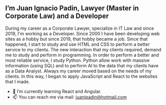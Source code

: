 <h2>I’m Juan Ignacio Padin, Lawyer (Master in Corporate Law) and a Developer </h2>
 
During my career as a Corporate Lawyer, specialize in IT Law and since 2019, I'm working as a Developer. Since 2000 I have been developing web sites as a hobby but since 2019, that hobby became a job. Since that happened, I start to study and use HTML and CSS to perform a better service to my clients. The new interaction that my clients required, demand me to study and perform in programming. In order to perform a better and most reliable service, I study Python. Python allow work with massive information (using SQL) and to perform AI to the data that my clients have as a Data Analyst. Always my career moved based on the needs of my clients. In this way, I began to apply JavaScript and React to the websites that I made.

- 🌱 I’m currently learning React and Angular.
- 📫 You can reach me via mail: juanipadin@hotmail.com
<!---
juanipadin/juanipadin is a ✨ special ✨ repository because its `README.md` (this file) appears on your GitHub profile.
You can click the Preview link to take a look at your changes.
--->
